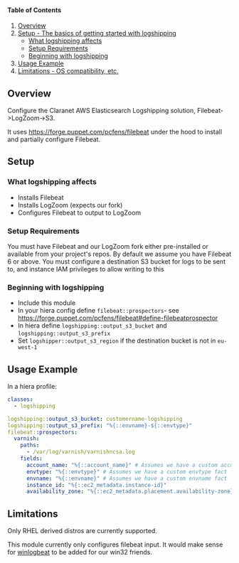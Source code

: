 #### Table of Contents

1. [Overview](#overview)
2. [Setup - The basics of getting started with logshipping](#setup)
    * [What logshipping affects](#what-logshipping-affects)
    * [Setup Requirements](#setup-requirements)
    * [Beginning with logshipping](#beginning-with-logshipping)
3. [Usage Example](#usage-example)
4. [Limitations - OS compatibility, etc.](#limitations)

## Overview

Configure the Claranet AWS Elasticsearch Logshipping solution, Filebeat->LogZoom->S3.

It uses https://forge.puppet.com/pcfens/filebeat under the hood to install and partially configure Filebeat.

## Setup

### What logshipping affects

- Installs Filebeat
- Installs LogZoom (expects our fork)
- Configures Filebeat to output to LogZoom

### Setup Requirements

You must have Filebeat and our LogZoom fork either pre-installed or available from your project's repos.
By default we assume you have Filebeat 6 or above.
You must configure a destination S3 bucket for logs to be sent to, and instance IAM privileges to allow writing to this

### Beginning with logshipping

- Include this module
- In your hiera config define `filebeat::prospectors`- see https://forge.puppet.com/pcfens/filebeat#define-filebeatprospector
- In hiera define `logshipping::output_s3_bucket` and `logshipping::output_s3_prefix`
- Set `logshipper::output_s3_region` if the destination bucket is not in `eu-west-1`

## Usage Example

In a hiera profile:

```yaml
classes:
  - logshipping

logshipping::output_s3_bucket: customername-logshipping
logshipping::output_s3_prefix: "%{::envname}-${::envtype}"
filebeat::prospectors:
  varnish:
    paths:
      - /var/log/varnish/varnishncsa.log
    fields:
      account_name: "%{::account_name}" # Assumes we have a custom account_name fact
      envtype: "%{::envtype}" # Assumes we have a custom envtype fact
      envname: "%{::envname}" # Assumes we have a custom envname fact
      instance_id: "%{::ec2_metadata.instance-id}"
      availability_zone: "%{::ec2_metadata.placement.availability-zone}"
```

## Limitations

Only RHEL derived distros are currently supported.

This module currently only configures filebeat input.
It would make sense for [winlogbeat](https://www.elastic.co/products/beats/winlogbeat) to be added for our win32 friends.
